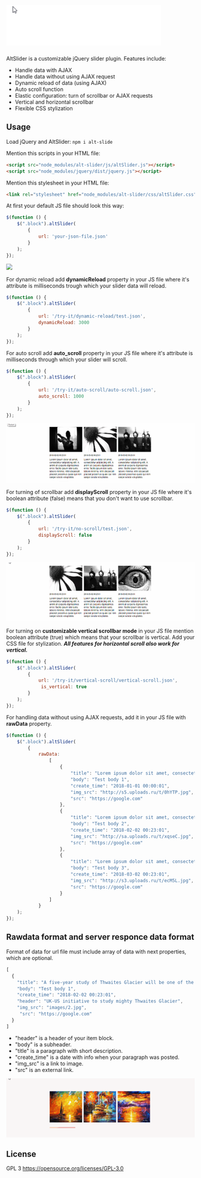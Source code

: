# ![](https://github.com/Trixwell/altSlider/blob/master/gif/alt.gif) 
AltSlider is a customizable jQuery slider plugin. Features include:

* Handle data with AJAX
* Handle data without using AJAX request
* Dynamic reload of data (using AJAX)
* Auto scroll function
* Elastic configuration: turn of scrollbar or AJAX requests
* Vertical and horizontal scrollbar
* Flexible CSS stylization


## Usage

Load jQuery and AltSlider: `npm i alt-slide`

Mention this scripts in your HTML file:

```html
<script src="node_modules/alt-slider/js/altSlider.js"></script>
<script src="node_modules/jquery/dist/jquery.js"></script>
```

Mention this stylesheet in your HTML file:

```html
<link rel="stylesheet" href="node_modules/alt-slider/css/altSlider.css">
```

At first your default JS file should look this way:
```js
$(function () {
    $(".block").altSlider(
        {
            url: 'your-json-file.json'
        }
    );
});
```
![](https://github.com/Trixwell/altSlider/blob/master/gif/expml.gif)

For dynamic reload add **dynamicReload** property in your JS file where it's attribute is milliseconds trough which your slider data will reload.
```js
$(function () {
    $(".block").altSlider(
        {
            url: '/try-it/dynamic-reload/test.json',
            dynamicReload: 3000
        }
    );
});
```

For auto scroll add **auto_scroll** property in your JS file where it's attribute is milliseconds through which your slider will scroll.

```js
$(function () {
    $(".block").altSlider(
        {
            url: '/try-it/auto-scroll/auto-scroll.json',
            auto_scroll: 1000
        }
    );
});
```

![](https://github.com/Trixwell/altSlider/blob/master/gif/auto-scroll-new.gif)

For turning of scrollbar add **displayScroll** property in your JS file where it's boolean attribute (false) means that you don't want to use scrollbar.

```js
$(function () {
    $(".block").altSlider(
        {
            url: '/try-it/no-scroll/test.json',
            displayScroll: false
        }
    );
});
```

![](https://github.com/Trixwell/altSlider/blob/master/gif/no-scroll.gif)


For turning on **customizable vertical scrollbar mode**  in your JS file mention boolean attribute (true) which means that your scrollbar is vertical. Add your CSS file for stylization. **_All features for horizontal scroll also work for vertical._**

```js
$(function () {
    $(".block").altSlider(
        {
            url: '/try-it/vertical-scroll/vertical-scroll.json',
             is_vertical: true
        }
    );
});
```

For handling data without using AJAX requests, add it in your JS file with **rawData** property.


```js
$(function () {
    $(".block").altSlider(
        {
            rawData:
                [
                    {
                        "title": "Lorem ipsum dolor sit amet, consectetur adipisicing elit. A animi at corporis dignissimos error, facilis ipsum iste iusto, labore minima, nihil obcaecati placeat possimus quasi qui rem saepe soluta voluptates.",
                        "body": "Test body 1",
                        "create_time": "2018-01-01 00:00:01",
                        "img_src": "http://s5.uploads.ru/t/0hYTP.jpg",
                        "src": "https://google.com"
                    },
                    {
                        "title": "Lorem ipsum dolor sit amet, consectetur adipisicing elit. A animi at corporis dignissimos error, facilis ipsum iste iusto, labore minima, nihil obcaecati placeat possimus quasi qui rem saepe soluta voluptates.",
                        "body": "Test body 2",
                        "create_time": "2018-02-02 00:23:01",
                        "img_src": "http://sa.uploads.ru/t/xqseC.jpg",
                        "src": "https://google.com"
                    },
                    {
                        "title": "Lorem ipsum dolor sit amet, consectetur adipisicing elit. A animi at corporis dignissimos error, facilis ipsum iste iusto, labore minima, nihil obcaecati placeat possimus quasi qui rem saepe soluta voluptates.",
                        "body": "Test body 3",
                        "create_time": "2018-03-02 00:23:01",
                        "img_src": "http://s3.uploads.ru/t/ecM5L.jpg",
                        "src": "https://google.com"
                    }
                ]
            }
    );
});

```

## Rawdata format and server responce data format

Format of data for url file must include array of data with next properties, which are optional.

```js
[
  {
    "title": "A five-year study of Thwaites Glacier will be one of the biggest projects ever in Antarctica.",
    "body": "Test body 1",
    "create_time": "2018-02-02 00:23:01",
    "header": "UK-US initiative to study mighty Thwaites Glacier",
    "img_src": "images/2.jpg",
     "src": "https://google.com"
  }
]
```
* "header" is a header of your item block.
* "body" is a subheader.
* "title" is a paragraph with short description.
* "create_time" is a date with info when your paragraph was posted.
* "img_src" is a link to image.
* "src" is an external link.

![](https://github.com/Trixwell/altSlider/blob/master/gif/exmpl2.gif)

## License

GPL 3
https://opensource.org/licenses/GPL-3.0
